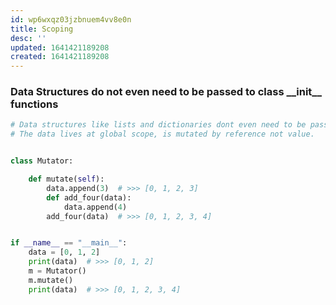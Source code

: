 ```yaml
---
id: wp6wxqz03jzbnuem4vv8e0n
title: Scoping
desc: ''
updated: 1641421189208
created: 1641421189208
---
```



### Data Structures do not even need to be passed to class \_\_init\_\_ functions

```python
# Data structures like lists and dictionaries dont even need to be passed into the classes init function.
# The data lives at global scope, is mutated by reference not value.


class Mutator:

    def mutate(self):
        data.append(3)  # >>> [0, 1, 2, 3]
        def add_four(data):
            data.append(4)
        add_four(data)  # >>> [0, 1, 2, 3, 4]


if __name__ == "__main__":
    data = [0, 1, 2]
    print(data)  # >>> [0, 1, 2]
    m = Mutator()
    m.mutate()
    print(data)  # >>> [0, 1, 2, 3, 4]

```
